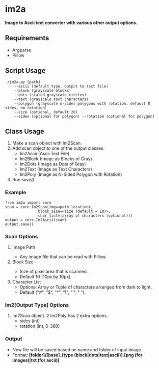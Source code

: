 # im2a
__Image to Ascii text converter with various other output options.__

## Requirements

- Argparse
- Pillow

## Script Usage

```
./im2a.py [path] 
    --ascii (default type, output to text file)
    --block (grayscale blocks)
    --dots (scaled grayscale circles)
    --text (grayscale text characters)
    --polygon (grayscale n-sides polygons with rotation. default 8 sides, no rotation)
    --size (optional, default 20)
    --sides (optional for polygon) --rotation (optional for polygon)
```

## Class Usage

1. Make a scan object with Im2Scan.
2. Add scan object to one of the output classes.
    * Im2Ascii (Ascii Text File)
    * Im2Block (Image as Blocks of Gray)
    * Im2Dots (Image as Dots of Gray)
    * Im2Text (Image as Text Characters)
    * Im2Poly (Image as N-Sided Polygon with Rotation)
3. Run _save()_.

### Example

```
from im2a import core
scan = core.Im2Scan(img=<path location>, 
               block_size=<size (default = 10)>, 
               char_list=[array of characters (optional)])
output = core.Im2Ascii(scan)
output.save()
```

### Scan Options

1. Image Path <String Path Location>
    * Any image file that can be read with Pillow.
2. Block Size <Int>
    * Size of pixel area that is scanned.
    * Default 10 (10px by 10px).
3. Character List
    * Optional Array or Tuple of characters arranged from dark to light.
    * Default ("#", "$", "*", "!", "'", " ").
    
### Im2[Output Type] Options

1. Im2Scan object.
2  Im2Poly has 2 extra options.
    * sides (int)
    * rotation (int, 0-360)
    
### Output
* New file will be saved based on name and folder of input image.
* Format: __[folder]/[base]_[type (block|dots|text|ascii)].[png (for images)|txt (for ascii)]__
    


